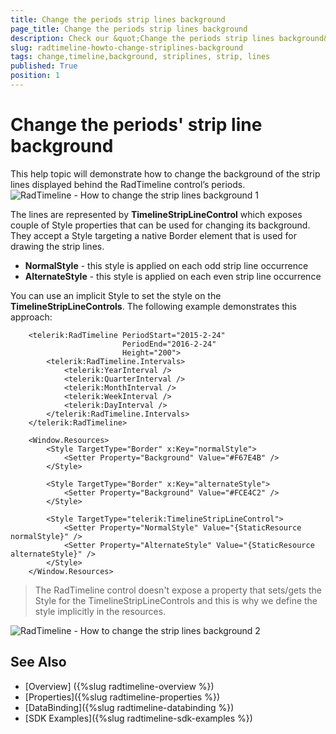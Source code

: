 ```yaml
---
title: Change the periods strip lines background
page_title: Change the periods strip lines background
description: Check our &quot;Change the periods strip lines background&quot; documentation article for the RadTimeline {{ site.framework_name }} control.
slug: radtimeline-howto-change-striplines-background
tags: change,timeline,background, striplines, strip, lines
published: True
position: 1
---
```


# Change the periods' strip line background

This help topic will demonstrate how to change the background of the strip lines displayed behind the RadTimeline control’s periods. 
![RadTimeline - How to change the strip lines background 1](images/radtimeline-howto-change-striplines-background-01.png)

The lines are represented by __TimelineStripLineControl__ which exposes couple of Style properties that can be used for changing its background. They accept a Style targeting a native Border element that is used for drawing the strip lines. 
* __NormalStyle__ - this style is applied on each odd strip line occurrence
* __AlternateStyle__ - this style is applied on each even strip line occurrence

You can use an implicit Style to set the style on the __TimelineStripLineControls__. The following example demonstrates this approach:
 

```XAML
	<telerik:RadTimeline PeriodStart="2015-2-24" 
						 PeriodEnd="2016-2-24" 
						 Height="200">
		<telerik:RadTimeline.Intervals>
			<telerik:YearInterval />
			<telerik:QuarterInterval />
			<telerik:MonthInterval />
			<telerik:WeekInterval />
			<telerik:DayInterval />
		</telerik:RadTimeline.Intervals>
	</telerik:RadTimeline>
```
	

```XAML
	<Window.Resources>
		<Style TargetType="Border" x:Key="normalStyle">
			<Setter Property="Background" Value="#F67E4B" />
		</Style>

		<Style TargetType="Border" x:Key="alternateStyle">
			<Setter Property="Background" Value="#FCE4C2" />
		</Style>

		<Style TargetType="telerik:TimelineStripLineControl">
			<Setter Property="NormalStyle" Value="{StaticResource normalStyle}" />
			<Setter Property="AlternateStyle" Value="{StaticResource alternateStyle}" />
		</Style>
	</Window.Resources>
```

> The RadTimeline control doesn't expose a property that sets/gets the Style for the TimelineStripLineControls and this is why we define the style implicitly in the resources.
	
![RadTimeline - How to change the strip lines background 2](images/radtimeline-howto-change-striplines-background-02.png)

## See Also
 * [Overview] ({%slug radtimeline-overview %})
 * [Properties]({%slug radtimeline-properties %})
 * [DataBinding]({%slug radtimeline-databinding %})
 * [SDK Examples]({%slug radtimeline-sdk-examples %})